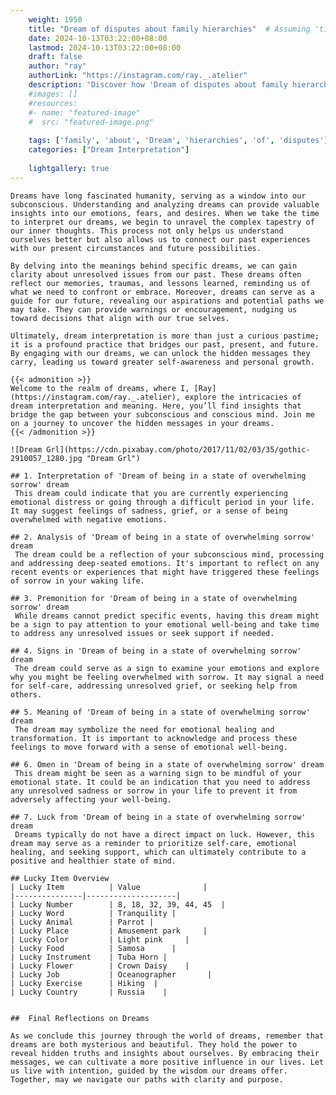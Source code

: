 ```yaml
---
    weight: 1950
    title: "Dream of disputes about family hierarchies"  # Assuming 'title' column exists
    date: 2024-10-13T03:22:00+08:00
    lastmod: 2024-10-13T03:22:00+08:00
    draft: false
    author: "ray"
    authorLink: "https://instagram.com/ray._.atelier"
    description: "Discover how 'Dream of disputes about family hierarchies' can interpret your future and uncover its significant meanings in your life."
    #images: []
    #resources:
    #- name: "featured-image"
    #  src: "featured-image.png"
    
    tags: ['family', 'about', 'Dream', 'hierarchies', 'of', 'disputes']
    categories: ["Dream Interpretation"]
    
    lightgallery: true
---
```

    
    Dreams have long fascinated humanity, serving as a window into our subconscious. Understanding and analyzing dreams can provide valuable insights into our emotions, fears, and desires. When we take the time to interpret our dreams, we begin to unravel the complex tapestry of our inner thoughts. This process not only helps us understand ourselves better but also allows us to connect our past experiences with our present circumstances and future possibilities.
    
    By delving into the meanings behind specific dreams, we can gain clarity about unresolved issues from our past. These dreams often reflect our memories, traumas, and lessons learned, reminding us of what we need to confront or embrace. Moreover, dreams can serve as a guide for our future, revealing our aspirations and potential paths we may take. They can provide warnings or encouragement, nudging us toward decisions that align with our true selves.
    
    Ultimately, dream interpretation is more than just a curious pastime; it is a profound practice that bridges our past, present, and future. By engaging with our dreams, we can unlock the hidden messages they carry, leading us toward greater self-awareness and personal growth.
    
    {{< admonition >}}
    Welcome to the realm of dreams, where I, [Ray](https://instagram.com/ray._.atelier), explore the intricacies of dream interpretation and meaning. Here, you’ll find insights that bridge the gap between your subconscious and conscious mind. Join me on a journey to uncover the hidden messages in your dreams.
    {{< /admonition >}}
    
    ![Dream Grl](https://cdn.pixabay.com/photo/2017/11/02/03/35/gothic-2910057_1280.jpg "Dream Grl")
    
    ## 1. Interpretation of 'Dream of being in a state of overwhelming sorrow' dream
     This dream could indicate that you are currently experiencing emotional distress or going through a difficult period in your life. It may suggest feelings of sadness, grief, or a sense of being overwhelmed with negative emotions.
    
    ## 2. Analysis of 'Dream of being in a state of overwhelming sorrow' dream
     The dream could be a reflection of your subconscious mind, processing and addressing deep-seated emotions. It's important to reflect on any recent events or experiences that might have triggered these feelings of sorrow in your waking life.
    
    ## 3. Premonition for 'Dream of being in a state of overwhelming sorrow' dream
     While dreams cannot predict specific events, having this dream might be a sign to pay attention to your emotional well-being and take time to address any unresolved issues or seek support if needed.
    
    ## 4. Signs in 'Dream of being in a state of overwhelming sorrow' dream
     The dream could serve as a sign to examine your emotions and explore why you might be feeling overwhelmed with sorrow. It may signal a need for self-care, addressing unresolved grief, or seeking help from others.
    
    ## 5. Meaning of 'Dream of being in a state of overwhelming sorrow' dream
     The dream may symbolize the need for emotional healing and transformation. It is important to acknowledge and process these feelings to move forward with a sense of emotional well-being.
    
    ## 6. Omen in 'Dream of being in a state of overwhelming sorrow' dream
     This dream might be seen as a warning sign to be mindful of your emotional state. It could be an indication that you need to address any unresolved sadness or sorrow in your life to prevent it from adversely affecting your well-being.
    
    ## 7. Luck from 'Dream of being in a state of overwhelming sorrow' dream
     Dreams typically do not have a direct impact on luck. However, this dream may serve as a reminder to prioritize self-care, emotional healing, and seeking support, which can ultimately contribute to a positive and healthier state of mind.
    
    ## Lucky Item Overview
    | Lucky Item          | Value              |
    |---------------|--------------------|
    | Lucky Number        | 8, 18, 32, 39, 44, 45  |
    | Lucky Word          | Tranquility |
    | Lucky Animal        | Parrot |
    | Lucky Place         | Amusement park     |
    | Lucky Color         | Light pink     |
    | Lucky Food          | Samosa      |
    | Lucky Instrument    | Tuba Horn |
    | Lucky Flower        | Crown Daisy    |
    | Lucky Job           | Oceanographer       |
    | Lucky Exercise      | Hiking  |
    | Lucky Country       | Russia    |
    
    
    ##  Final Reflections on Dreams
    
    As we conclude this journey through the world of dreams, remember that dreams are both mysterious and beautiful. They hold the power to reveal hidden truths and insights about ourselves. By embracing their messages, we can cultivate a more positive influence in our lives. Let us live with intention, guided by the wisdom our dreams offer. Together, may we navigate our paths with clarity and purpose.
    